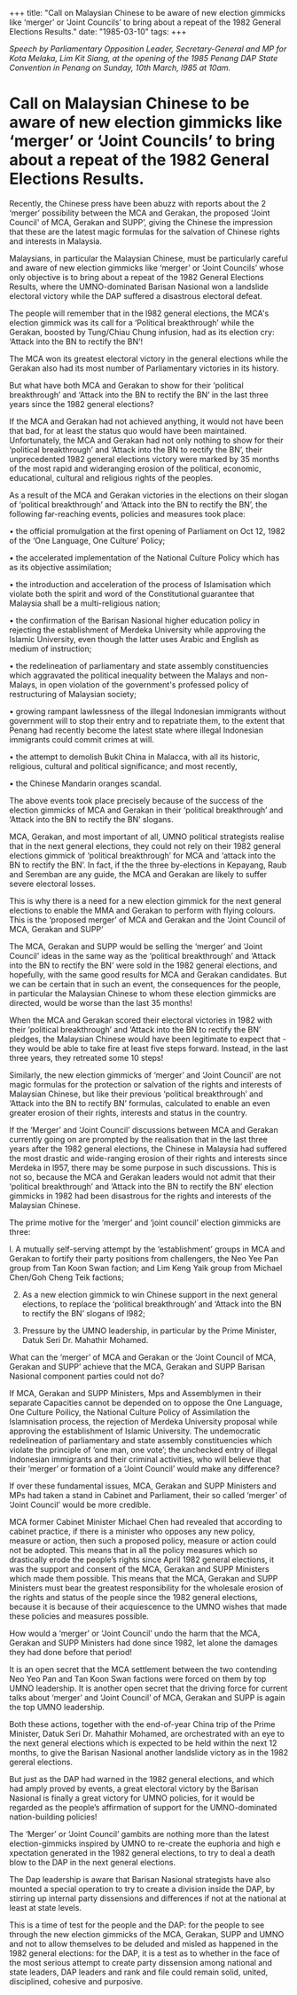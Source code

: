 +++ 
title: "Call on Malaysian Chinese to be aware of new election gimmicks like ‘merger’ or ‘Joint Councils’ to bring about a repeat of the 1982 General Elections Results."
date: "1985-03-10"
tags:
+++

_Speech by Parliamentary Opposition Leader, Secretary-General and MP for Kota Melaka, Lim Kit Siang, at the opening of the 
1985 Penang DAP State Convention in Penang on Sunday, 10th March, l985 at 10am._
 
# Call on Malaysian Chinese to be aware of new election gimmicks like ‘merger’ or ‘Joint Councils’ to bring about a repeat of the 1982 General Elections Results.

Recently, the Chinese press have been abuzz with reports about the 2 ‘merger’ possibility between the MCA and Gerakan, the proposed ‘Joint Council' of MCA, Gerakan and SUPP’, giving the Chinese the impression that these are the latest magic formulas for the salvation of Chinese rights and interests in Malaysia.</u>

Malaysians, in particular the Malaysian Chinese, must be particularly 
careful and aware of new election gimmicks like ‘merger’ or ‘Joint Councils’ 
whose only objective is to bring about a repeat of the 1982 General Elections 
Results, where the UMNO-dominated Barisan Nasional won a landslide electoral
victory while the DAP suffered a disastrous electoral defeat.

The people will remember that in the l982 general elections, the MCA's 
election gimmick was its call for a ‘Political breakthrough’
while the Gerakan, boosted by Tung/Chiau Chung infusion, had as its election
cry: ‘Attack into the BN to rectify the BN’!

The MCA won its greatest electoral victory in the general elections 
while the Gerakan also had its most number of Parliamentary victories in its history.

But what have both MCA and Gerakan to show for their ‘political breakthrough’ 
and ‘Attack into the BN to rectify the BN’ in the last three 
years since the 1982 general elections? 

If the MCA and Gerakan had not achieved anything, it would not have
been that bad, for at least the status quo would have been maintained. 
Unfortunately, the MCA and Gerakan had not only nothing to show for their
‘political breakthrough’ and ‘Attack into the BN to rectify the BN’, their 
unprecedented 1982 general elections victory were marked by 35 months of the 
most rapid and wideranging erosion of the political, economic, educational,
cultural and religious rights of the peoples.

As a result of the MCA and Gerakan victories in the elections on
their slogan of ‘political breakthrough’ and ‘Attack into the BN to rectify 
the BN’, the following far-reaching events, policies and measures took place:

•	the official promulgation at the first opening of Parliament on 
Oct 12, 1982 of the ‘One Language, One Culture’ Policy;


•	the accelerated implementation of the National Culture Policy 
which has as its objective assimilation;

•	the introduction and acceleration of the process of Islamisation
which violate both the spirit and word of the Constitutional 
guarantee that Malaysia shall be a multi-religious nation;

•	the confirmation of the Barisan Nasional higher education policy
in rejecting the establishment of Merdeka University while
approving the Islamic University, even though the latter uses
Arabic and English as medium of instruction;

•	the redelineation of parliamentary and state assembly constituencies
which aggravated the political inequality between the Malays and
non-Malays, in open violation of the government's professed policy
of restructuring of Malaysian society;

•	growing rampant lawlessness of the illegal Indonesian immigrants
without government will to stop their entry and to repatriate them, 
to the extent that Penang had recently become the latest state where
illegal Indonesian immigrants could commit crimes at will.

•	the attempt to demolish Bukit China in Malacca, with all its 
historic, religious, cultural and political significance;
and most recently,

•	the Chinese Mandarin oranges scandal.

The above events took place precisely because of the success of the 
election gimmicks of MCA and Gerakan in their ‘political breakthrough’ and
‘Attack into the BN to rectify the BN’ slogans.

MCA, Gerakan, and most important of all, UMNO political strategists 
realise that in the next general elections, they could not rely on their 1982 
general elections gimmick of ‘political breakthrough’ for MCA and ‘attack
into the BN to rectify the BN’. In fact, if the the three by-elections in
Kepayang, Raub and Seremban are any guide, the MCA and Gerakan are likely to
suffer severe electoral losses.

This is why there is a need for a new election gimmick for the
next general elections to enable the MMA and Gerakan to perform with flying
colours. This is the ‘proposed merger’ of MCA and Gerakan and the ‘Joint
Council of MCA, Gerakan and SUPP’

The MCA, Gerakan and SUPP would be selling the ‘merger’ and ‘Joint
Council' ideas in the same way as the ‘political breakthrough’ and ‘Attack
into the BN to rectify the BN' were sold in the 1982 general elections, and
hopefully, with the same good results for MCA and Gerakan candidates. But
we can be certain that in such an event, the consequences for the people,
in particular the Malaysian Chinese to whom these election gimmicks are
directed, would be worse than the last 35 months!

When the MCA and Gerakan scored their electoral victories in 1982
with their ‘political breakthrough’ and ‘Attack into the BN to rectify the
BN’ pledges, the Malaysian Chinese would have been legitimate to expect that -
they would be able to take fire at least five steps forward. Instead, in
the last three years, they retreated some 10 steps!

Similarly, the new election gimmicks of ‘merger’ and ‘Joint Council’ 
are not magic formulas for the protection or salvation of the rights 
and interests of Malaysian Chinese, but like their previous ‘political breakthrough’ 
and ‘Attack into the BN to rectify BN’ formulas, calculated
to enable an even greater erosion of their rights, interests and status in the country.

If the ‘Merger’ and ‘Joint Council’ discussions between MCA
and Gerakan currently going on are prompted by the realisation that in the
last three years after the 1982 general elections, the Chinese in Malaysia
had suffered the most drastic and wide-ranging erosion of their rights and
interests since Merdeka in l957, there may be some purpose in such discussions.
This is not so, because the MCA and Gerakan leaders would not admit that
their ‘political breakthrough’ and ‘Attack into the BN to rectify the BN’
election gimmicks in 1982 had been disastrous for the rights and 
interests of the Malaysian Chinese.

The prime motive for the ‘merger’ and ‘joint council’
election gimmicks are three:

l. A mutually self-serving attempt by the ‘establishment’
groups in MCA and Gerakan to fortify their party positions
from challengers, the Neo Yee Pan group from Tan Koon Swan
faction; and Lim Keng Yaik group from Michael Chen/Goh
Cheng Teik factions;

2. As a new election gimmick to win Chinese support in the
next general elections, to replace the ‘political breakthrough’
and ‘Attack into the BN to rectify the BN’ slogans of l982;

3. Pressure by the UMNO leadership, in particular by the
Prime Minister, Datuk Seri Dr. Mahathir Mohamed.

What can the ‘merger’ of MCA and Gerakan or the ‘Joint Council of
MCA, Gerakan and SUPP’ achieve that the MCA, Gerakan and 
SUPP Barisan Nasional component parties could not do?

If MCA, Gerakan and SUPP Ministers, Mps and Assemblymen in their separate
Capacities cannot be depended on to oppose the One Language, One Culture Poilicy, 
the National Culture Policy of Assimilation the Islamnisation process, 
the rejection of Merdeka University proposal while approving the 
establishment of Islamic University. The undemocratic redelineation of parliamentary 
and state assembly constituencies which violate the principle of ‘one man, one vote’; 
the unchecked entry of illegal Indonesian immigrants and their criminal activities, 
who will believe that their ‘merger’ or formation of a ‘Joint Council’ 
would make any difference?

If over these fundamental issues, MCA, Gerakan and SUPP Ministers and 
MPs had taken a stand in Cabinet and Parliament, their so called ‘merger’ 
of ‘Joint Council’ would be more credible.

MCA former Cabinet Minister Michael Chen had revealed that according to 
cabinet practice, if there is a minister who opposes any new policy, measure or 
action, then such a proposed policy, measure or action could not be adopted.
This means that in all the policy measures which so drastically erode the 
people’s rights since April 1982 general elections, it was the support and 
consent of the MCA, Gerakan and SUPP Ministers which made them possible. 
This means that the MCA, Gerakan and SUPP Ministers must bear the greatest 
responsibility for the wholesale erosion of the rights and status of the people since the 
1982 general elections, because it is because of their acquiescence to the UMNO 
wishes that made these policies and measures possible.

How would a ‘merger’ or ‘Joint Council’  undo the harm that the MCA, Gerakan and 
SUPP Ministers had done since 1982, let alone the damages they had done before that period!

It is an open secret that the MCA settlement between the two contending Neo Yeo Pan 
and Tan Koon Swan factions were forced on them by top UMNO leadership. 
It is another open secret that the driving force for current talks about ‘merger’ and 
‘Joint Council’ of MCA, Gerakan and SUPP is again the top UMNO leadership.

Both these actions, together with the end-of-year China trip of the Prime Minister, 
Datuk Seri Dr. Mahathir Mohamed, are orchestrated with an eye to the next 
general elections which is expected to be held within the next 12 months, to give 
the Barisan Nasional another landslide victory as in the 1982 gereral elections.

But just as the DAP had warned in the 1982 general elections, and which had amply 
proved by events, a great electoral victory by the Barisan Nasional is finally a great 
victory for UMNO policies, for it would be regarded as the people’s affirmation of 
support for the UMNO-dominated nation-building policies!

The ‘Merger’ or ‘Joint Council’ gambits are nothing more than the latest 
election-gimmicks inspired by UMNO to re-create the euphoria and high e
xpectation generated in the 1982 general elections, to try to deal a death blow to 
the DAP in the next general elections.

The Dap leadership is aware that Barisan Nasional strategists have also mounted 
a special operation to try to create a division inside the DAP, by stirring up 
internal party dissensions and differences if not at the national at least at state levels.

This is a time of test for the people and the DAP: for the people to see through 
the new election gimmicks of the MCA, Gerakan, SUPP and UMNO and not to 
allow themselves to be deluded and misled as happened in the 1982 general elections: 
for the DAP, it is a test as to whether in the face of the most serious attempt to 
create party dissension among national and state leaders, DAP leaders and 
rank and file could remain solid, united, disciplined, cohesive and purposive.
 
